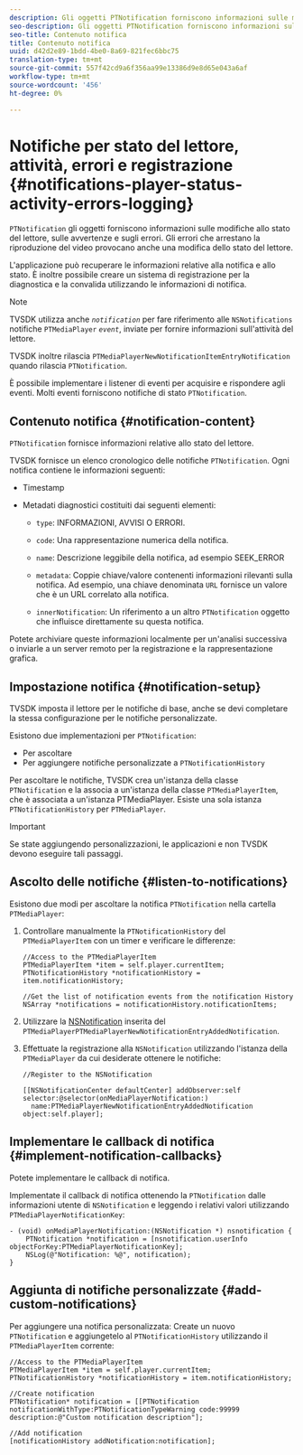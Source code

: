 ```yaml
---
description: Gli oggetti PTNotification forniscono informazioni sulle modifiche allo stato del lettore, agli avvisi e agli errori. Gli errori che arrestano la riproduzione del video provocano anche una modifica dello stato del lettore.
seo-description: Gli oggetti PTNotification forniscono informazioni sulle modifiche allo stato del lettore, agli avvisi e agli errori. Gli errori che arrestano la riproduzione del video provocano anche una modifica dello stato del lettore.
seo-title: Contenuto notifica
title: Contenuto notifica
uuid: d42d2e89-1bdd-4be0-8a69-821fec6bbc75
translation-type: tm+mt
source-git-commit: 557f42cd9a6f356aa99e13386d9e8d65e043a6af
workflow-type: tm+mt
source-wordcount: '456'
ht-degree: 0%

---
```



# Notifiche per stato del lettore, attività, errori e registrazione {#notifications-player-status-activity-errors-logging}

`PTNotification` gli oggetti forniscono informazioni sulle modifiche allo stato del lettore, sulle avvertenze e sugli errori. Gli errori che arrestano la riproduzione del video provocano anche una modifica dello stato del lettore.

L&#39;applicazione può recuperare le informazioni relative alla notifica e allo stato. È inoltre possibile creare un sistema di registrazione per la diagnostica e la convalida utilizzando le informazioni di notifica.

>[!NOTE]
>
>TVSDK utilizza anche *`notification`* per fare riferimento alle `NSNotifications` notifiche `PTMediaPlayer` *`event`*, inviate per fornire informazioni sull&#39;attività del lettore.

TVSDK inoltre rilascia `PTMediaPlayerNewNotificationItemEntryNotification` quando rilascia `PTNotification`.

È possibile implementare i listener di eventi per acquisire e rispondere agli eventi. Molti eventi forniscono notifiche di stato `PTNotification`.

## Contenuto notifica {#notification-content}

`PTNotification` fornisce informazioni relative allo stato del lettore.

TVSDK fornisce un elenco cronologico delle notifiche `PTNotification`. Ogni notifica contiene le informazioni seguenti:

* Timestamp
* Metadati diagnostici costituiti dai seguenti elementi:

   * `type`: INFORMAZIONI, AVVISI O ERRORI.
   * `code`: Una rappresentazione numerica della notifica.
   * `name`: Descrizione leggibile della notifica, ad esempio SEEK_ERROR
   * `metadata`: Coppie chiave/valore contenenti informazioni rilevanti sulla notifica. Ad esempio, una chiave denominata `URL` fornisce un valore che è un URL correlato alla notifica.

   * `innerNotification`: Un riferimento a un altro  `PTNotification` oggetto che influisce direttamente su questa notifica.

Potete archiviare queste informazioni localmente per un&#39;analisi successiva o inviarle a un server remoto per la registrazione e la rappresentazione grafica.

## Impostazione notifica {#notification-setup}

TVSDK imposta il lettore per le notifiche di base, anche se devi completare la stessa configurazione per le notifiche personalizzate.

Esistono due implementazioni per `PTNotification`:

* Per ascoltare
* Per aggiungere notifiche personalizzate a `PTNotificationHistory`

Per ascoltare le notifiche, TVSDK crea un&#39;istanza della classe `PTNotification` e la associa a un&#39;istanza della classe `PTMediaPlayerItem`, che è associata a un&#39;istanza PTMediaPlayer. Esiste una sola istanza `PTNotificationHistory` per `PTMediaPlayer`.

>[!IMPORTANT]
>
>Se state aggiungendo personalizzazioni, le applicazioni e non TVSDK devono eseguire tali passaggi.

## Ascolto delle notifiche {#listen-to-notifications}

Esistono due modi per ascoltare la notifica `PTNotification` nella cartella `PTMediaPlayer`:

1. Controllare manualmente la `PTNotificationHistory` del `PTMediaPlayerItem` con un timer e verificare le differenze:

   ```
   //Access to the PTMediaPlayerItem  
   PTMediaPlayerItem *item = self.player.currentItem; 
   PTNotificationHistory *notificationHistory = item.notificationHistory; 
   
   //Get the list of notification events from the notification History  
   NSArray *notifications = notificationHistory.notificationItems;
   ```

1. Utilizzare la [NSNotification](https://developer.apple.com/library/mac/%23documentation/Cocoa/Reference/Foundation/Classes/NSNotification_Class/Reference/Reference.html) inserita del `PTMediaPlayerPTMediaPlayerNewNotificationEntryAddedNotification`.
1. Effettuate la registrazione alla `NSNotification` utilizzando l&#39;istanza della `PTMediaPlayer` da cui desiderate ottenere le notifiche:

   ```
   //Register to the NSNotification 
   
   [[NSNotificationCenter defaultCenter] addObserver:self selector:@selector(onMediaPlayerNotification:)  
     name:PTMediaPlayerNewNotificationEntryAddedNotification object:self.player];
   ```

## Implementare le callback di notifica {#implement-notification-callbacks}

Potete implementare le callback di notifica.

Implementate il callback di notifica ottenendo la `PTNotification` dalle informazioni utente di `NSNotification` e leggendo i relativi valori utilizzando `PTMediaPlayerNotificationKey`:

```
- (void) onMediaPlayerNotification:(NSNotification *) nsnotification { 
    PTNotification *notification = [nsnotification.userInfo objectForKey:PTMediaPlayerNotificationKey]; 
    NSLog(@"Notification: %@", notification); 
}
```

## Aggiunta di notifiche personalizzate {#add-custom-notifications}

Per aggiungere una notifica personalizzata:
Create un nuovo `PTNotification` e aggiungetelo al `PTNotificationHistory` utilizzando il `PTMediaPlayerItem` corrente:

```
//Access to the PTMediaPlayerItem  
PTMediaPlayerItem *item = self.player.currentItem; 
PTNotificationHistory *notificationHistory = item.notificationHistory; 
 
//Create notification 
PTNotification* notification = [[PTNotification notificationWithType:PTNotificationTypeWarning code:99999 description:@"Custom notification description"]; 
 
//Add notification 
[notificationHistory addNotification:notification];
```
